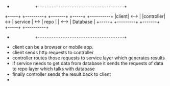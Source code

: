 
-               +--------------------------------------+ 
+-----+           +---------+     +-------+       +-----+          +----------+
|client| <--> |   |controller|<-> | service | <-> | repo |  | <--> | Database |
+-----+           +---------+     +-------+       +-----+          +----------+
-               +--------------------------------------+ 

- client can be a browser or mobile app.
- client sends http requests to controller
- controller routes those requests to service layer which generates results
- if service needs to get data from database it sends the requests of data to repo layer which talks with database
- finally controller sends the result back to client
- 